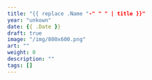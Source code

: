```yaml
---
title: "{{ replace .Name "-" " " | title }}"
year: "unkown"
date: {{ .Date }}
draft: true
image: "/img/800x600.png"
art: ""
weight: 0
description: ""
tags: []
---
```

